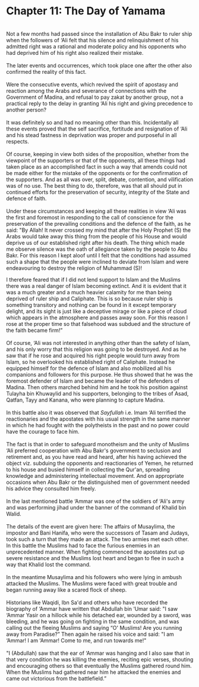Chapter 11: The Day of Yamama
=============================

   
 Not a few months had passed since the installation of Abu Bakr to ruler
ship when the followers of ‘Ali felt that his silence and relinquishment
of his admitted right was a rational and moderate policy and his
opponents who had deprived him of his right also realized their
mistake.  
    
 The later events and occurrences, which took place one after the other
also confirmed the reality of this fact.  
    
 Were the consecutive events, which revived the spirit of apostasy and
reaction among the Arabs and severance of connections with the
Government of Madina, and refusal to pay zakat by another group, not a
practical reply to the delay in granting ‘Ali his right and giving
precedence to another person?  
    
 It was definitely so and had no meaning other than this. Incidentally
all these events proved that the self sacrifice, fortitude and
resignation of ‘Ali and his stead fastness in deprivation was proper and
purposeful in all respects.  
    
 Of course, keeping in view both sides of the proposition, whether from
the viewpoint of the supporters or that of the opponents, all these
things had taken place as an accomplished fact in such a way that amends
could not be made either for the mistake of the opponents or for the
confirmation of the supporters. And as all was over, split, debate,
contention, and vilification was of no use. The best thing to do,
therefore, was that all should put in continued efforts for the
preservation of security, integrity of the State and defence of faith.  
    
 Under these circumstances and keeping all these realities in view ‘Ali
was the first and foremost in responding to the call of conscience for
the preservation of the prevailing conditions and the defence of the
faith, as he said: "By Allah! It never crossed my mind that after the
Holy Prophet (S) the Arabs would take away this thing from the people of
his House and would deprive us of our established right after his death.
The thing which made me observe silence was the oath of allegiance taken
by the people to Abu Bakr. For this reason I kept aloof until I felt
that the conditions had assumed such a shape that the people were
inclined to deviate from Islam and were endeavouring to destroy the
religion of Muhammad (S)!

I therefore feared that if I did not lend support to Islam and the
Muslims there was a real danger of Islam becoming extinct. And it is
evident that it was a much greater and a much heavier calamity for me
than being deprived of ruler ship and Caliphate. This is so because
ruler ship is something transitory and nothing can be found in it except
temporary delight, and its sight is just like a deceptive mirage or like
a piece of cloud which appears in the atmosphere and passes away soon.
For this reason I rose at the proper time so that falsehood was subdued
and the structure of the faith became firm!”  
    
 Of course, ‘Ali was not interested in anything other than the safety of
Islam, and his only worry that this religion was going to be destroyed.
And as he saw that if he rose and acquired his right people would turn
away from Islam, so he overlooked his established right of Caliphate.
Instead he equipped himself for the defence of Islam and also mobilized
all his companions and followers for this purpose. He thus showed that
he was the foremost defender of Islam and became the leader of the
defenders of Madina. Then others marched behind him and he took his
position against Tulayha bin Khuwaylid and his supporters, belonging to
the tribes of Asad, Qatfan, Tayy and Kanana, who were planning to
capture Madina.  
    
 In this battle also it was observed that *Sayfullah* i.e. Imam ‘Ali
terrified the reactionaries and the apostates with his usual strength in
the same manner in which he had fought with the polytheists in the past
and no power could have the courage to face him.  
    
 The fact is that in order to safeguard monotheism and the unity of
Muslims ‘Ali preferred cooperation with Abu Bakr's government to
seclusion and retirement and, as you have read and heard, after his
having achieved the object viz. subduing the opponents and reactionaries
of Yemen, he returned to his house and busied himself in collecting the
Qur'an, spreading knowledge and administering intellectual movement. And
on appropriate occasions when Abu Bakr or the distinguished men of
government needed his advice they consulted him freely.  
    
 In the last mentioned battle ‘Ammar was one of the soldiers of ‘Ali's
army and was performing jihad under the banner of the command of Khalid
bin Walid.  
    
 The details of the event are given here: The affairs of Musaylima, the
impostor and Bani Hanifa, who were the successors of Tasam and Judays,
took such a turn that they made an attack. The two armies met each
other. In this battle the Muslims had to face the furious enemies in an
unprecedented manner. When fighting commenced the apostates put up
severe resistance and the Muslims lost heart and began to flee in such a
way that Khalid lost the command.  
    
 In the meantime Musaylima and his followers who were lying in ambush
attacked the Muslims. The Muslims were faced with great trouble and
began running away like a scared flock of sheep.  
    
 Historians like Waqidi, Ibn Sa'd and others who have recorded the
biography of ‘Ammar have written that Abdullah bin ‘Umar said: "I saw
‘Ammar Yasir on a hillock while his detached ear, wounded by a sword,
was bleeding, and he was going on fighting in the same condition, and
was calling out the fleeing Muslims and saying “O' Muslims! Are you
running away from Paradise?” Then again he raised his voice and said: "I
am ‘Ammar! I am ‘Ammar! Come to me, and run towards me!"  
    
 "I (Abdullah) saw that the ear of ‘Ammar was hanging and I also saw
that in that very condition he was killing the enemies, reciting epic
verses, shouting and encouraging others so that eventually the Muslims
gathered round him. When the Muslims had gathered near him he attacked
the enemies and came out victorious from the battlefield.”  
    
  


